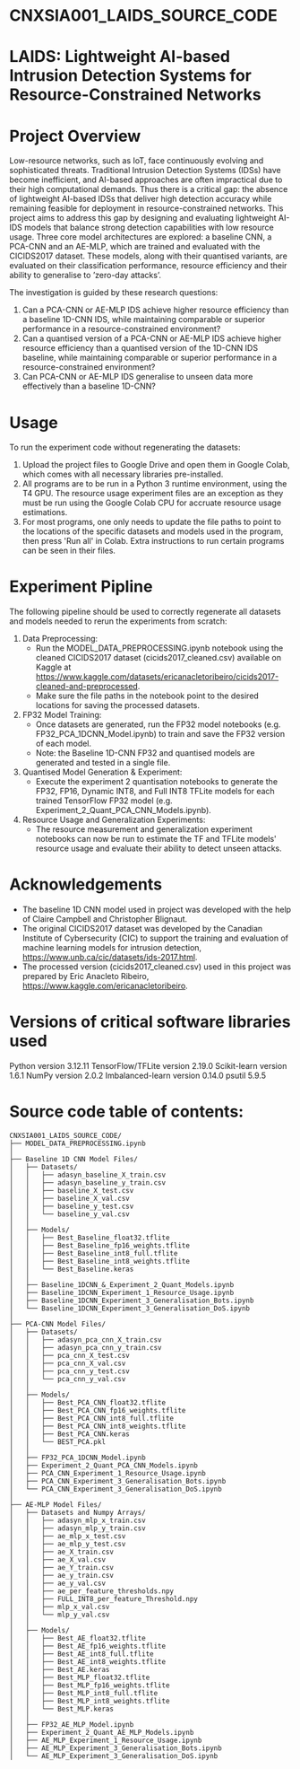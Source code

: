 # CNXSIA001_LAIDS_SOURCE_CODE
# LAIDS: Lightweight AI-based Intrusion Detection Systems for Resource-Constrained Networks

# Project Overview
Low-resource networks, such as IoT, face continuously evolving and sophisticated threats. Traditional Intrusion Detection Systems (IDSs) have become inefficient, and AI-based approaches are often impractical due to their high computational demands. Thus there is a critical gap: the absence of lightweight AI-based IDSs that deliver high detection accuracy while remaining feasible for deployment in resource-constrained networks. This project aims to address this gap by designing and evaluating lightweight AI-IDS models that balance strong detection capabilities with low resource usage. Three core model architectures are explored: a baseline CNN, a PCA-CNN and an AE-MLP, which are trained and evaluated with the CICIDS2017 dataset. These models, along with their quantised variants, are evaluated on their classification performance, resource efficiency and their ability to generalise to ’zero-day attacks’.

The investigation is guided by these research questions:
1. Can a PCA-CNN or AE-MLP IDS achieve higher resource efficiency than a baseline 1D-CNN IDS, while maintaining comparable or superior performance in a resource-constrained environment?
2. Can a quantised version of a PCA-CNN or AE-MLP IDS achieve higher resource efficiency than a quantised version of the 1D-CNN IDS baseline, while maintaining comparable or superior performance in a resource-constrained environment?
3. Can PCA-CNN or AE-MLP IDS generalise to unseen data more effectively than a baseline 1D-CNN?

# Usage
To run the experiment code without regenerating the datasets:
1. Upload the project files to Google Drive and open them in Google Colab, which comes with all necessary libraries pre-installed.
2. All programs are to be run in a Python 3 runtime environment, using the T4 GPU. The resource usage experiment files are an exception as they must be run using the Google Colab CPU for accruate resource usage estimations.
3. For most programs, one only needs to update the file paths to point to the locations of the specific datasets and models used in the program, then press 'Run all' in Colab. Extra instructions to run certain programs can be seen in their files.

# Experiment Pipline
The following pipeline should be used to correctly regenerate all datasets and models needed to rerun the experiments from scratch:
1. Data Preprocessing:
   - Run the MODEL_DATA_PREPROCESSING.ipynb notebook using the cleaned CICIDS2017 dataset (cicids2017_cleaned.csv) available on Kaggle at https://www.kaggle.com/datasets/ericanacletoribeiro/cicids2017-cleaned-and-preprocessed.
   - Make sure the file paths in the notebook point to the desired locations for saving the processed datasets.
2. FP32 Model Training:
   - Once datasets are generated, run the FP32 model notebooks (e.g. FP32_PCA_1DCNN_Model.ipynb) to train and save the FP32 version of each model.
   - Note: the Baseline 1D-CNN FP32 and quantised models are generated and tested in a single file.
3. Quantised Model Generation & Experiment:
   - Execute the experiment 2 quantisation notebooks to generate the FP32, FP16, Dynamic INT8, and Full INT8 TFLite models for each trained TensorFlow FP32 model (e.g. Experiment_2_Quant_PCA_CNN_Models.ipynb).
4. Resource Usage and Generalization Experiments:
   - The resource measurement and generalization experiment notebooks can now be run to estimate the TF and TFLite models' resource usage and evaluate their ability to detect unseen attacks.

# Acknowledgements
- The baseline 1D CNN model used in project was developed with the help of Claire Campbell and Christopher Blignaut.
- The original CICIDS2017 dataset was developed by the Canadian Institute of Cybersecurity (CIC) to support the training and evaluation of machine learning models for intrusion detection, https://www.unb.ca/cic/datasets/ids-2017.html.
- The processed version (cicids2017_cleaned.csv) used in this project was prepared by Eric Anacleto Ribeiro, https://www.kaggle.com/ericanacletoribeiro.
  
# Versions of critical software libraries used
Python version 3.12.11
TensorFlow/TFLite version 2.19.0
Scikit-learn version 1.6.1
NumPy version 2.0.2
Imbalanced-learn version 0.14.0
psutil 5.9.5

# Source code table of contents:
```text
CNXSIA001_LAIDS_SOURCE_CODE/
├── MODEL_DATA_PREPROCESSING.ipynb
│   
├── Baseline 1D CNN Model Files/
│   ├── Datasets/
│   │   ├── adasyn_baseline_X_train.csv
│   │   ├── adasyn_baseline_y_train.csv
│   │   ├── baseline_X_test.csv
│   │   ├── baseline_X_val.csv
│   │   ├── baseline_y_test.csv
│   │   └── baseline_y_val.csv
│   │
│   ├── Models/
│   │   ├── Best_Baseline_float32.tflite
│   │   ├── Best_Baseline_fp16_weights.tflite
│   │   ├── Best_Baseline_int8_full.tflite
│   │   ├── Best_Baseline_int8_weights.tflite
│   │   └── Best_Baseline.keras
│   │
│   ├── Baseline_1DCNN_&_Experiment_2_Quant_Models.ipynb
│   ├── Baseline_1DCNN_Experiment_1_Resource_Usage.ipynb
│   ├── Baseline_1DCNN_Experiment_3_Generalisation_Bots.ipynb
│   └── Baseline_1DCNN_Experiment_3_Generalisation_DoS.ipynb
│   
├── PCA-CNN Model Files/
│   ├── Datasets/
│   │   ├── adasyn_pca_cnn_X_train.csv
│   │   ├── adasyn_pca_cnn_y_train.csv
│   │   ├── pca_cnn_X_test.csv
│   │   ├── pca_cnn_X_val.csv
│   │   ├── pca_cnn_y_test.csv
│   │   └── pca_cnn_y_val.csv
│   │
│   ├── Models/
│   │   ├── Best_PCA_CNN_float32.tflite
│   │   ├── Best_PCA_CNN_fp16_weights.tflite
│   │   ├── Best_PCA_CNN_int8_full.tflite
│   │   ├── Best_PCA_CNN_int8_weights.tflite
│   │   ├── Best_PCA_CNN.keras
│   │   └── BEST_PCA.pkl
│   │
│   ├── FP32_PCA_1DCNN_Model.ipynb
│   ├── Experiment_2_Quant_PCA_CNN_Models.ipynb
│   ├── PCA_CNN_Experiment_1_Resource_Usage.ipynb
│   ├── PCA_CNN_Experiment_3_Generalisation_Bots.ipynb
│   └── PCA_CNN_Experiment_3_Generalisation_DoS.ipynb
│   
├── AE-MLP Model Files/
│   ├── Datasets and Numpy Arrays/
│   │   ├── adasyn_mlp_x_train.csv
│   │   ├── adasyn_mlp_y_train.csv
│   │   ├── ae_mlp_x_test.csv
│   │   ├── ae_mlp_y_test.csv
│   │   ├── ae_X_train.csv
│   │   ├── ae_X_val.csv
│   │   ├── ae_Y_train.csv
│   │   ├── ae_y_train.csv
│   │   ├── ae_y_val.csv
│   │   ├── ae_per_feature_thresholds.npy
│   │   ├── FULL_INT8_per_feature_Threshold.npy
│   │   ├── mlp_x_val.csv
│   │   └── mlp_y_val.csv
│   │
│   ├── Models/
│   │   ├── Best_AE_float32.tflite
│   │   ├── Best_AE_fp16_weights.tflite
│   │   ├── Best_AE_int8_full.tflite
│   │   ├── Best_AE_int8_weights.tflite
│   │   ├── Best_AE.keras
│   │   ├── Best_MLP_float32.tflite
│   │   ├── Best_MLP_fp16_weights.tflite
│   │   ├── Best_MLP_int8_full.tflite
│   │   ├── Best_MLP_int8_weights.tflite
│   │   └── Best_MLP.keras
│   │
│   ├── FP32_AE_MLP_Model.ipynb
│   ├── Experiment_2_Quant_AE_MLP_Models.ipynb
│   ├── AE_MLP_Experiment_1_Resource_Usage.ipynb
│   ├── AE_MLP_Experiment_3_Generalisation_Bots.ipynb
│   └── AE_MLP_Experiment_3_Generalisation_DoS.ipynb


